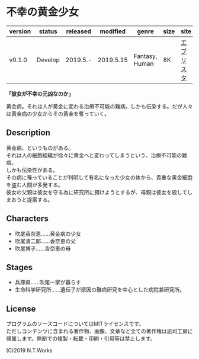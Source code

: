 # 不幸の黄金少女

| version | status | released | modified | genre | size | site | contest |
| --- | --- | --- | --- | --- | --- | --- | --- |
| v0.1.0 | Develop | 2019.5.- | 2019.5.15 | Fantasy, Human | 8K | [エブリスタ](https://estar.jp/) | [妄想コンテスト「金」](https://estar.jp/official_contests/159346) |

**「彼女が不幸の元凶なのか」**

黄金病。それは人が黄金に変わる治療不可能の難病。しかも伝染する。だが人々は黄金病の少女からその黄金を奪っていく。

## Description

黄金病、というものがある。  
それは人の細胞組織が徐々に黄金へと変わってしまうという、治療不可能の難病。  
しかも伝染性がある。  
その病に罹っていることが判明して有名になった少女の体から、貴重な黄金細胞を盗む人間が多発する。  
彼女の父親は彼女を守る為に研究所に預けようとするが、母親は彼女を殺してしまおうと提案する。

## Characters

- 吹尾香奈恵……黄金病の少女
- 吹尾清二郎……香奈恵の父
- 吹尾博子……香奈恵の母

## Stages

- 兵庫県……吹尾一家が暮らす
- 生命科学研究所……遺伝子が原因の難病研究を中心とした病院兼研究所。

## License

プログラムのソースコードについてはMITライセンスです。  
ただしコンテンツに含まれる著作物、画像、文章など全ての著作権は凪司工房に帰属します。無断での複製・転載・印刷・引用等は禁止します。

(C)2019 N.T.Works

